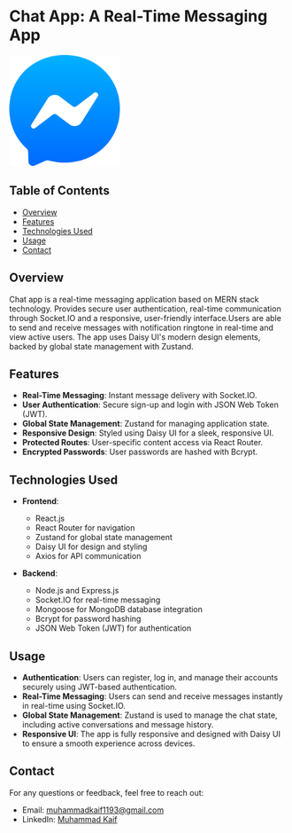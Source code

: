 # Chat App: A Real-Time Messaging App

<img src="frontend/public/logo.png" alt="Chat App Logo" width="200"/>

## Table of Contents

- [Overview](#overview)
- [Features](#features)
- [Technologies Used](#technologies-used)
- [Usage](#usage)
- [Contact](#contact)

## Overview

Chat app is a real-time messaging application based on MERN stack technology. Provides secure user authentication, real-time communication through Socket.IO and a responsive, user-friendly interface.Users are able to send and receive messages with notification ringtone in real-time and view active users. The app uses Daisy UI's modern design elements, backed by global state management with Zustand.

## Features

- **Real-Time Messaging**: Instant message delivery with Socket.IO.
- **User Authentication**: Secure sign-up and login with JSON Web Token (JWT).
- **Global State Management**: Zustand for managing application state.
- **Responsive Design**: Styled using Daisy UI for a sleek, responsive UI.
- **Protected Routes**: User-specific content access via React Router.
- **Encrypted Passwords**: User passwords are hashed with Bcrypt.

## Technologies Used

- **Frontend**:

  - React.js
  - React Router for navigation
  - Zustand for global state management
  - Daisy UI for design and styling
  - Axios for API communication

- **Backend**:
  - Node.js and Express.js
  - Socket.IO for real-time messaging
  - Mongoose for MongoDB database integration
  - Bcrypt for password hashing
  - JSON Web Token (JWT) for authentication

## Usage

- **Authentication**: Users can register, log in, and manage their accounts securely using JWT-based authentication.
- **Real-Time Messaging**: Users can send and receive messages instantly in real-time using Socket.IO.
- **Global State Management**: Zustand is used to manage the chat state, including active conversations and message history.
- **Responsive UI**: The app is fully responsive and designed with Daisy UI to ensure a smooth experience across devices.

## Contact

For any questions or feedback, feel free to reach out:

- Email: [muhammadkaif1193@gmail.com](mailto:muhammadkaif1193@gmail.com)
- LinkedIn: [Muhammad Kaif](https://www.linkedin.com/in/muhammad-kaif-059a53261)
